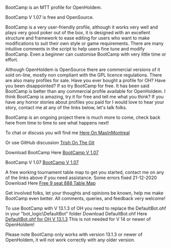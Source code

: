 BootCamp is an MTT profile for OpenHoldem.

BootCamp V 1.07 is free and OpenSource. 

BootCamp is a very user-friendly profile, although it works very well and plays very good poker out of the box, it is designed with an excellent structure and framework to ease editing for users who want to make modifications to suit their own style or game requirements. There are many intuitive comments in the script to help users fine tune and modify BootCamp. Even a beginner can customise BootCamp with very little time or effort.

Although OpenHoldem is OpenSource there are commercial versions of it sold on-line, mostly non compliant with the GPL licence regulations. There are also many profiles for sale. Have you ever bought a profile for OH? Have you been disappointed? If so try BootCamp for free. It has been said BootCamp is better than any commercial profile available for OpenHoldem. I think BootCamp is amazing, try it for free and tell me what you think?
If you have any horror stories about profiles you paid for I would love to hear your story, contact me at any of the links below, let's talk folks.

BootCamp is an ongoing project there is much more to come, check back here from time to time to see what happens next!

To chat or discuss you will find me  <a href="http://www.maxinmontreal.com/forums/viewtopic.php?f=298&t=23268#p165225">Here On MaxInMontreal</a> 

Or use GitHub discussion  <a href="https://github.com/IslandTrish/IslandTrish.github.io/discussions">Trish On The Git</a> 

Download BootCamp Here <a href="https://github.com/IslandTrish/IslandTrish.github.io/releases/download/BootCamp/BootCampByTrish_V_1_07.oppl">BootCamp V 1.07</a> 

BootCamp V 1.07 <a href="https://github.com/IslandTrish/BootCamp_V_1.07">BootCamp V 1.07</a> 

A free working tournament table map to get you started, contact me on any of the links above if you need assistance.
Some errors fixed 21-12-2020
Download Here <a href="https://github.com/IslandTrish/IslandTrish.github.io/releases/download/FreeTableMap/888_9Max_Trish_V3.tm">Free 9 seat 888 Table Map</a> 

Get involved folks, let your thoughts and opinions be known, help me make BootCamp even better. All comments, queries, and feedback very welcome!

To use BootCamp with V 13.1.3 of OH you need to replace the DefaultBot.ohf in your "bot_logic\DefaultBot" folder
Download DefaultBot.ohf Here <a href="https://github.com/IslandTrish/IslandTrish.github.io/releases/download/BootCampExtra/DefaultBot.ohf">DefaultBot.ohf for OH V 13.1.3</a> This is not needed for V 14 or newer of OpenHoldem!

Please note BootCamp only works with version 13.1.3 or newer of OpenHoldem, it will not work correctly with any older version.
